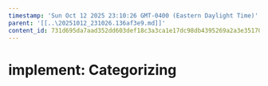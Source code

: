 ```yaml
---
timestamp: 'Sun Oct 12 2025 23:10:26 GMT-0400 (Eastern Daylight Time)'
parent: '[[..\20251012_231026.136af3e9.md]]'
content_id: 731d695da7aad352dd603def18c3a3ca1e17dc98db4395269a2a3e35170ca25e
---
```


# implement: Categorizing
